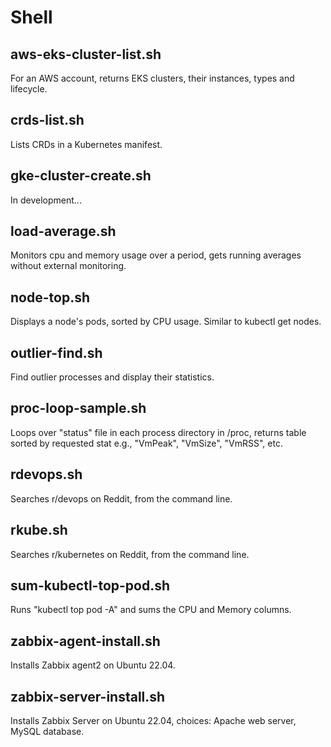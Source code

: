 # Shell

## aws-eks-cluster-list.sh
For an AWS account, returns EKS clusters, their instances, types and lifecycle.

## crds-list.sh
Lists CRDs in a Kubernetes manifest.

## gke-cluster-create.sh
In development...

## load-average.sh
Monitors cpu and memory usage over a period, gets running averages without external monitoring.

## node-top.sh
Displays a node's pods, sorted by CPU usage. Similar to kubectl get nodes.

## outlier-find.sh
Find outlier processes and display their statistics.

## proc-loop-sample.sh
Loops over "status" file in each process directory in /proc, returns table sorted by requested stat e.g., "VmPeak", "VmSize", "VmRSS", etc.

## rdevops.sh
Searches r/devops on Reddit, from the command line.

## rkube.sh
Searches r/kubernetes on Reddit, from the command line.

## sum-kubectl-top-pod.sh
Runs "kubectl top pod -A" and sums the CPU and Memory columns.

## zabbix-agent-install.sh
Installs Zabbix agent2 on Ubuntu 22.04.

## zabbix-server-install.sh
Installs Zabbix Server on Ubuntu 22.04, choices: Apache web server, MySQL database.

